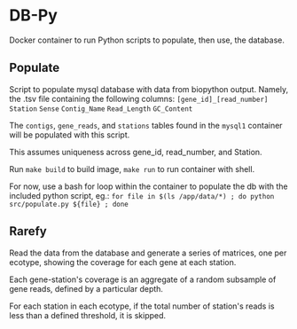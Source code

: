 # DB-Py

Docker container to run Python scripts to populate, then use, the database.

## Populate

Script to populate mysql database with data from biopython output. Namely, the .tsv file containing the following columns:
`[gene_id]_[read_number]`
`Station`
`Sense`
`Contig_Name`
`Read_Length`
`GC_Content`

The `contigs`, `gene_reads`, and `stations` tables  found in the `mysql1` container will be populated with this script.

This assumes uniqueness across gene_id, read_number, and Station.

Run `make build` to build image, `make run` to run container with shell.

For now, use a bash for loop within the container to populate the db with the included python script, eg.:
`for file in $(ls /app/data/*) ; do python src/populate.py ${file} ; done`


## Rarefy

Read the data from the database and generate a series of matrices, one per ecotype, showing the coverage for each gene at each station.

Each gene-station's coverage is an aggregate of a random subsample of gene reads, defined by a particular depth.

For each station in each ecotype, if the total number of station's reads is less than a defined threshold, it is skipped.

